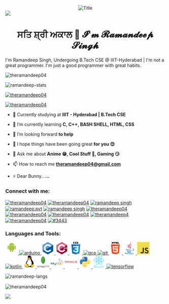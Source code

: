 <div align="center">
  <img src="https://readme-typing-svg.herokuapp.com?font=Architects+Daughter&color=%2338C2FF&size=50&center=true&vCenter=true&height=60&width=600&lines=Heyyy!+I'm+Ramandeep+Singh+%3C3;Welcome+to+my+profile!" alt="Title"></img>
</div>
 <img src="https://raw.githubusercontent.com/nixin72/nixin72/master/wave.gif" width="50px"></img><h3 align="center"><h1 align="center">ਸਤਿ ਸ਼੍ਰੀ ਅਕਾਲ 🙏 𝓘'𝓶 𝓡𝓪𝓶𝓪𝓷𝓭𝓮𝓮𝓹 𝓢𝓲𝓷𝓰𝓱</h1>I'm Ramandeep Singh, Undergoing B.Tech CSE @ IIIT-Hyderabad | I'm not a great programmer. I'm just a good programmer with great habits.</h3>

<p align="left"> <img src="https://komarev.com/ghpvc/?username=theramandeep04&label=Profile%20views&color=0e75b6&style=flat" alt="theramandeep04" /> </p>
<img height="180em" src="https://github-readme-stats.vercel.app/api/?username=theramandeep04&layout=compact&show_icon=true&theme=algolia" alt="ramandeep-stats"/>
<p align="left"> <a href="https://github.com/ryo-ma/github-profile-trophy"><img src="https://github-profile-trophy.vercel.app/?username=theramandeep04" alt="theramandeep04" /></a> </p>

<p align="left"> <a href="https://twitter.com/theramandeep04" target="blank"><img src="https://img.shields.io/twitter/follow/theramandeep04?logo=twitter&style=for-the-badge" alt="theramandeep04" /></a> </p>

- 🔭 Currently studying at **IIIT - Hyderabad | B.Tech CSE**

- 🌱 I’m currently learning **C, C++, BASH SHELL, HTML, CSS**

- 👯 I’m looking forward **to help**

- 🤝 I hope things have been going great **for you 😊**

- 💬 Ask me about **Anime 😁, Cool Stuff 🤘, Gaming 😏**

- 📫 How to reach me **theramandeep04@gmail.com**

- ⚡ Dear Bunny.. **...**

<h3 align="left">Connect with me:</h3>
<p align="left">
<a href="https://twitter.com/theramandeep04" target="blank"><img align="center" src="https://raw.githubusercontent.com/rahuldkjain/github-profile-readme-generator/master/src/images/icons/Social/twitter.svg" alt="theramandeep04" height="30" width="40" /></a>
<a href="https://linkedin.com/in/theramandeep04" target="blank"><img align="center" src="https://raw.githubusercontent.com/rahuldkjain/github-profile-readme-generator/master/src/images/icons/Social/linked-in-alt.svg" alt="theramandeep04" height="30" width="40" /></a>
<a href="https://fb.com/ramandeep singh" target="blank"><img align="center" src="https://raw.githubusercontent.com/rahuldkjain/github-profile-readme-generator/master/src/images/icons/Social/facebook.svg" alt="ramandeep singh" height="30" width="40" /></a>
<a href="https://instagram.com/ramandeep.pvt" target="blank"><img align="center" src="https://raw.githubusercontent.com/rahuldkjain/github-profile-readme-generator/master/src/images/icons/Social/instagram.svg" alt="ramandeep.pvt" height="30" width="40" /></a>
<a href="https://www.youtube.com/c/ramandeep singh" target="blank"><img align="center" src="https://raw.githubusercontent.com/rahuldkjain/github-profile-readme-generator/master/src/images/icons/Social/youtube.svg" alt="ramandeep singh" height="30" width="40" /></a>
<a href="https://www.codechef.com/users/theramandeep04" target="blank"><img align="center" src="https://cdn.jsdelivr.net/npm/simple-icons@3.1.0/icons/codechef.svg" alt="theramandeep04" height="30" width="40" /></a>
<a href="https://www.hackerrank.com/theramandeep04" target="blank"><img align="center" src="https://raw.githubusercontent.com/rahuldkjain/github-profile-readme-generator/master/src/images/icons/Social/hackerrank.svg" alt="theramandeep04" height="30" width="40" /></a>
<a href="https://codeforces.com/profile/theramandeep04" target="blank"><img align="center" src="https://raw.githubusercontent.com/rahuldkjain/github-profile-readme-generator/master/src/images/icons/Social/codeforces.svg" alt="theramandeep04" height="30" width="40" /></a>
<a href="https://www.leetcode.com/theramandeep4" target="blank"><img align="center" src="https://raw.githubusercontent.com/rahuldkjain/github-profile-readme-generator/master/src/images/icons/Social/leet-code.svg" alt="theramandeep4" height="30" width="40" /></a>
<a href="https://auth.geeksforgeeks.org/user/theramandeep04" target="blank"><img align="center" src="https://raw.githubusercontent.com/rahuldkjain/github-profile-readme-generator/master/src/images/icons/Social/geeks-for-geeks.svg" alt="theramandeep04" height="30" width="40" /></a>
<a href="https://discord.gg/#3443" target="blank"><img align="center" src="https://raw.githubusercontent.com/rahuldkjain/github-profile-readme-generator/master/src/images/icons/Social/discord.svg" alt="#3443" height="30" width="40" /></a>
</p>

<h3 align="left">Languages and Tools:</h3>
<p align="left"> <a href="https://developer.android.com" target="_blank" rel="noreferrer"> <img src="https://raw.githubusercontent.com/devicons/devicon/master/icons/android/android-original-wordmark.svg" alt="android" width="40" height="40"/> </a> <a href="https://www.arduino.cc/" target="_blank" rel="noreferrer"> <img src="https://cdn.worldvectorlogo.com/logos/arduino-1.svg" alt="arduino" width="40" height="40"/> </a> <a href="https://www.cprogramming.com/" target="_blank" rel="noreferrer"> <img src="https://raw.githubusercontent.com/devicons/devicon/master/icons/c/c-original.svg" alt="c" width="40" height="40"/> </a> <a href="https://www.w3schools.com/cpp/" target="_blank" rel="noreferrer"> <img src="https://raw.githubusercontent.com/devicons/devicon/master/icons/cplusplus/cplusplus-original.svg" alt="cplusplus" width="40" height="40"/> </a> <a href="https://www.w3schools.com/css/" target="_blank" rel="noreferrer"> <img src="https://raw.githubusercontent.com/devicons/devicon/master/icons/css3/css3-original-wordmark.svg" alt="css3" width="40" height="40"/> </a> <a href="https://cloud.google.com" target="_blank" rel="noreferrer"> <img src="https://www.vectorlogo.zone/logos/google_cloud/google_cloud-icon.svg" alt="gcp" width="40" height="40"/> </a> <a href="https://git-scm.com/" target="_blank" rel="noreferrer"> <img src="https://www.vectorlogo.zone/logos/git-scm/git-scm-icon.svg" alt="git" width="40" height="40"/> </a> <a href="https://www.w3.org/html/" target="_blank" rel="noreferrer"> <img src="https://raw.githubusercontent.com/devicons/devicon/master/icons/html5/html5-original-wordmark.svg" alt="html5" width="40" height="40"/> </a> <a href="https://www.java.com" target="_blank" rel="noreferrer"> <img src="https://raw.githubusercontent.com/devicons/devicon/master/icons/java/java-original.svg" alt="java" width="40" height="40"/> </a> <a href="https://developer.mozilla.org/en-US/docs/Web/JavaScript" target="_blank" rel="noreferrer"> <img src="https://raw.githubusercontent.com/devicons/devicon/master/icons/javascript/javascript-original.svg" alt="javascript" width="40" height="40"/> </a> <a href="https://kotlinlang.org" target="_blank" rel="noreferrer"> <img src="https://www.vectorlogo.zone/logos/kotlinlang/kotlinlang-icon.svg" alt="kotlin" width="40" height="40"/> </a> <a href="https://www.linux.org/" target="_blank" rel="noreferrer"> <img src="https://raw.githubusercontent.com/devicons/devicon/master/icons/linux/linux-original.svg" alt="linux" width="40" height="40"/> </a> <a href="https://www.mongodb.com/" target="_blank" rel="noreferrer"> <img src="https://raw.githubusercontent.com/devicons/devicon/master/icons/mongodb/mongodb-original-wordmark.svg" alt="mongodb" width="40" height="40"/> </a> <a href="https://www.mysql.com/" target="_blank" rel="noreferrer"> <img src="https://raw.githubusercontent.com/devicons/devicon/master/icons/mysql/mysql-original-wordmark.svg" alt="mysql" width="40" height="40"/> </a> <a href="https://www.oracle.com/" target="_blank" rel="noreferrer"> <img src="https://raw.githubusercontent.com/devicons/devicon/master/icons/oracle/oracle-original.svg" alt="oracle" width="40" height="40"/> </a> <a href="https://www.python.org" target="_blank" rel="noreferrer"> <img src="https://raw.githubusercontent.com/devicons/devicon/master/icons/python/python-original.svg" alt="python" width="40" height="40"/> </a> <a href="https://reactjs.org/" target="_blank" rel="noreferrer"> <img src="https://raw.githubusercontent.com/devicons/devicon/master/icons/react/react-original-wordmark.svg" alt="react" width="40" height="40"/> </a> <a href="https://www.tensorflow.org" target="_blank" rel="noreferrer"> <img src="https://www.vectorlogo.zone/logos/tensorflow/tensorflow-icon.svg" alt="tensorflow" width="40" height="40"/> </a> </p>

<p>
 <img height="125em" src="https://github-readme-stats.vercel.app/api/top-langs/?username=theramandeep04&layout=compact&show_icon=true&theme=algolia" alt="ramandeep-langs"/>





<img height="180em" align="center" src="https://github-readme-streak-stats.herokuapp.com/?user=theramandeep04&theme=algolia" alt="theramandeep04" /></p>

<img src="https://activity-graph.herokuapp.com/graph?username=theramandeep04&theme=react-dark"/>
